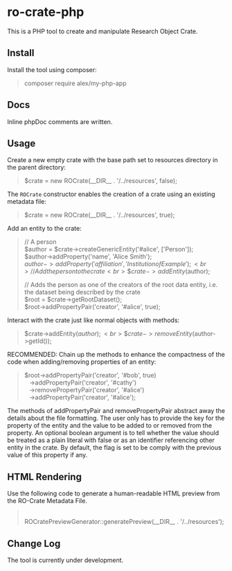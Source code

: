 # ro-crate-php

This is a PHP tool to create and manipulate Research Object Crate.

## Install

Install the tool using composer:
>composer require alex/my-php-app

## Docs
Inline phpDoc comments are written.

## Usage

Create a new empty crate with the base path set to resources directory in the parent directory:

> $crate = new  ROCrate(\_\_DIR\_\_  .  '/../resources', false);
	
The `ROCrate` constructor enables the creation of a crate using an existing metadata file:

> $crate = new ROCrate(\_\_DIR\_\_ . '/../resources', true);
	
Add an entity to the crate:
> // A person
> <br> $author = $crate->createGenericEntity('#alice', ['Person']);
> <br> $author->addProperty('name', 'Alice Smith');
> <br> $author->addProperty('affiliation', 'Institution of Example');
> <br> // Add the person to the crate
> <br> \$crate->addEntity($author);
>
> // Adds the person as one of the creators of the root data entity, i.e. the dataset being described by the crate
> <br> $root = $crate->getRootDataset();
> <br> $root->addPropertyPair('creator', '#alice', true);

Interact with the crate just like normal objects with methods:
> \$crate->addEntity($author);
> <br> \$crate->removeEntity($author->getId());

RECOMMENDED: Chain up the methods to enhance the compactness of the code when adding/removing properties of an entity:
> $root->addPropertyPair('creator', '#bob', true)
> <br> &ensp; ->addPropertyPair('creator', '#cathy')
> <br> &ensp; ->removePropertyPair('creator', '#alice')
> <br> &ensp; ->addPropertyPair('creator', '#alice');

The methods of addPropertyPair and removePropertyPair abstract away the details about the file formatting. The user only has to provide the key for the property of the entity and the value to be added to or removed from the property. An optional boolean argument is to tell whether the value should be treated as a plain literal with false or as an identifier referencing other entity in the crate. By default, the flag is set to be comply with the previous value of this property if any.

## HTML Rendering
Use the following code to generate a human-readable HTML preview from the RO-Crate Metadata File.
> <br> ROCratePreviewGenerator::generatePreview(\_\_DIR\_\_ . '/../resources');

## Change Log
The tool is currently under development.